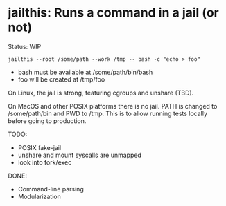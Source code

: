 jailthis: Runs a command in a jail (or not)
===========================================

Status: WIP

`jailthis --root /some/path --work /tmp -- bash -c "echo > foo"`

* bash must be available at /some/path/bin/bash
* foo will be created at /tmp/foo

On Linux, the jail is strong, featuring cgroups and unshare (TBD).

On MacOS and other POSIX platforms there is no jail. PATH is changed to
/some/path/bin and PWD to /tmp. This is to allow running tests locally before
going to production.


TODO:

* POSIX fake-jail
* unshare and mount syscalls are unmapped
* look into fork/exec

DONE:

* Command-line parsing
* Modularization
